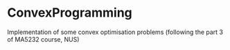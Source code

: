 # ConvexProgramming
Implementation of some convex optimisation problems (following the part 3 of MA5232 course, NUS)
